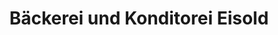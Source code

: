 ---
title: "Bäckerei und Konditorei Eisold"
url: /arnsdorf/baeckerei-und-konditorei-eisold/
shop: Bäckerei
---